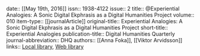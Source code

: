 date:: [[May 19th, 2016]]
issn:: 1938-4122
issue:: 2
title:: @Experiential Analogies: A Sonic Digital Ekphrasis as a Digital Humanities Project
volume:: 010
item-type:: [[journalArticle]]
original-title:: Experiential Analogies: A Sonic Digital Ekphrasis as a Digital Humanities Project
short-title:: Experiential Analogies
publication-title:: Digital Humanities Quarterly
journal-abbreviation:: DHQ
authors:: [[Anna Foka]], [[Viktor Arvidsson]]
links:: [Local library](zotero://select/groups/2386895/items/6SLH2SCL), [Web library](https://www.zotero.org/groups/2386895/items/6SLH2SCL)
